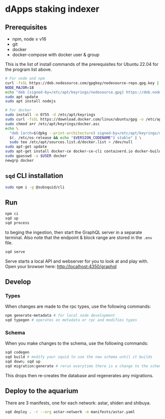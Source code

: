 # dApps staking indexer

## Prerequisites

- npm, node ≥ v16
- git
- docker
- docker-compose with docker user & group

This is the list of install commands of the prerequisites for Ubuntu 22.04 for the program list above.

```bash
# For node and npm
curl -fsSL https://deb.nodesource.com/gpgkey/nodesource-repo.gpg.key | sudo gpg --dearmor -o /etc/apt/keyrings/nodesource.gpg
NODE_MAJOR=18
echo "deb [signed-by=/etc/apt/keyrings/nodesource.gpg] https://deb.nodesource.com/node_$NODE_MAJOR.x nodistro main" | sudo tee /etc/apt/sources.list.d/nodesource.list
sudo apt update
sudo apt install nodejs

# For docker
sudo install -m 0755 -d /etc/apt/keyrings
sudo curl -fsSL https://download.docker.com/linux/ubuntu/gpg -o /etc/apt/keyrings/docker.asc
sudo chmod a+r /etc/apt/keyrings/docker.asc
echo \
  "deb [arch=$(dpkg --print-architecture) signed-by=/etc/apt/keyrings/docker.asc] https://download.docker.com/linux/ubuntu \
  $(. /etc/os-release && echo "$VERSION_CODENAME") stable" | \
  sudo tee /etc/apt/sources.list.d/docker.list > /dev/null
sudo apt-get update
sudo apt-get install docker-ce docker-ce-cli containerd.io docker-buildx-plugin docker-compose-plugin docker-compose
sudo gpasswd -a $USER docker
newgrp docker
```

## `sqd` CLI installation

```bash
sudo npm i -g @subsquid/cli
```

## Run

```bash
npm ci
sqd up
sqd process
```

to beging the ingestion, then start the GraphQL server in a separate terminal.
Also note that the endpoint & block range are stored in the `.env` file.

```bash
sqd serve
```

Serve starts a local API and webserver for you to look at and play with.
Open your browser here: <http://localhost:4350/graphql>

## Develop

### Types

When changes are made to the rpc types, use the following commands:

```bash
npm generate-metadata # for local node development
sqd typegen # operates on metadata or rpc and modifies types
```

### Schema

When you make changes to the schema, use the following commands:

```bash
sqd codegen
sqd build # modify your squid to use the new schema until it builds
sqd down; sqd up
sqd migration:generate # rerun everytime there is a change to the schema
```

This drops then re-creates the database and regenerates any migrations.

## Deploy to the aquarium

There are 3 manifests, one for each network: astar, shiden and shibuya.

```bash
sqd deploy . -r --org astar-network -m manifests/astar.yaml
```
